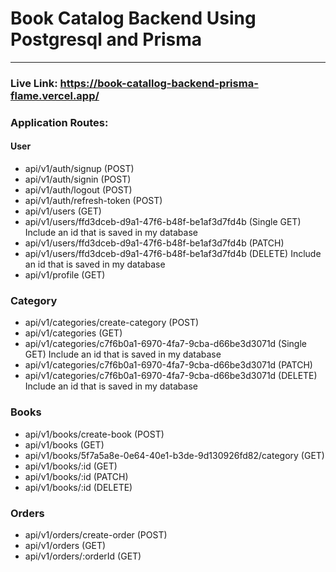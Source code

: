 # Book Catalog Backend Using Postgresql and Prisma

<hr>

### Live Link: https://book-catallog-backend-prisma-flame.vercel.app/

### Application Routes:

#### User

- api/v1/auth/signup (POST)
- api/v1/auth/signin (POST)
- api/v1/auth/logout (POST)
- api/v1/auth/refresh-token (POST)
- api/v1/users (GET)
- api/v1/users/ffd3dceb-d9a1-47f6-b48f-be1af3d7fd4b (Single GET) Include an id that is saved in my database
- api/v1/users/ffd3dceb-d9a1-47f6-b48f-be1af3d7fd4b (PATCH)
- api/v1/users/ffd3dceb-d9a1-47f6-b48f-be1af3d7fd4b (DELETE) Include an id that is saved in my database
- api/v1/profile (GET)

### Category

- api/v1/categories/create-category (POST)
- api/v1/categories (GET)
- api/v1/categories/c7f6b0a1-6970-4fa7-9cba-d66be3d3071d (Single GET) Include an id that is saved in my database
- api/v1/categories/c7f6b0a1-6970-4fa7-9cba-d66be3d3071d (PATCH)
- api/v1/categories/c7f6b0a1-6970-4fa7-9cba-d66be3d3071d (DELETE) Include an id that is saved in my database

### Books

- api/v1/books/create-book (POST)
- api/v1/books (GET)
- api/v1/books/5f7a5a8e-0e64-40e1-b3de-9d130926fd82/category (GET)
- api/v1/books/:id (GET)
- api/v1/books/:id (PATCH)
- api/v1/books/:id (DELETE)

### Orders

- api/v1/orders/create-order (POST)
- api/v1/orders (GET)
- api/v1/orders/:orderId (GET)
